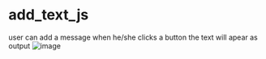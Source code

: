 # add_text_js
user can add a message when he/she  clicks a button the text will apear as output
![image](https://user-images.githubusercontent.com/98238038/217401996-a049b27e-b394-4dd7-a77a-6a14bb8f9a0f.png)
